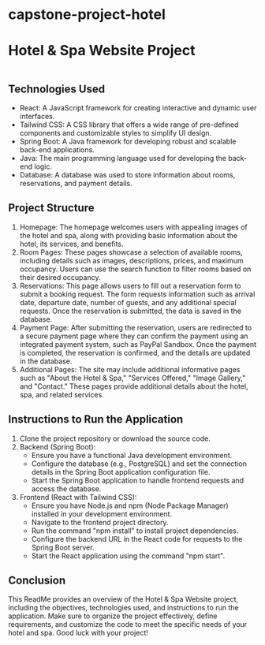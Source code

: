 # capstone-project-hotel
<!DOCTYPE html>
<html lang="en">
<head>
  <meta charset="UTF-8">
  <meta http-equiv="X-UA-Compatible" content="IE=edge">
  <meta name="viewport" content="width=device-width, initial-scale=1.0">
  <title>Hotel & Spa Website Project</title>
</head>
<body>
  <h1>Hotel & Spa Website Project</h1>
  <img>

  <h2>Technologies Used</h2>
  <ul>
    <li>React: A JavaScript framework for creating interactive and dynamic user interfaces.</li>
    <li>Tailwind CSS: A CSS library that offers a wide range of pre-defined components and customizable styles to simplify UI design.</li>
    <li>Spring Boot: A Java framework for developing robust and scalable back-end applications.</li>
    <li>Java: The main programming language used for developing the back-end logic.</li>
    <li>Database: A database was used to store information about rooms, reservations, and payment details.</li>
  </ul>

  <h2>Project Structure</h2>
  <ol>
    <li>Homepage: The homepage welcomes users with appealing images of the hotel and spa, along with providing basic information about the hotel, its services, and benefits.</li>
    <li>Room Pages: These pages showcase a selection of available rooms, including details such as images, descriptions, prices, and maximum occupancy. Users can use the search function to filter rooms based on their desired occupancy.</li>
    <li>Reservations: This page allows users to fill out a reservation form to submit a booking request. The form requests information such as arrival date, departure date, number of guests, and any additional special requests. Once the reservation is submitted, the data is saved in the database.</li>
    <li>Payment Page: After submitting the reservation, users are redirected to a secure payment page where they can confirm the payment using an integrated payment system, such as PayPal Sandbox. Once the payment is completed, the reservation is confirmed, and the details are updated in the database.</li>
    <li>Additional Pages: The site may include additional informative pages such as "About the Hotel & Spa," "Services Offered," "Image Gallery," and "Contact." These pages provide additional details about the hotel, spa, and related services.</li>
  </ol>

  <h2>Instructions to Run the Application</h2>
  <ol>
    <li>Clone the project repository or download the source code.</li>
    <li>Backend (Spring Boot):
      <ul>
        <li>Ensure you have a functional Java development environment.</li>
        <li>Configure the database (e.g., PostgreSQL) and set the connection details in the Spring Boot application configuration file.</li>
        <li>Start the Spring Boot application to handle frontend requests and access the database.</li>
      </ul>
    </li>
    <li>Frontend (React with Tailwind CSS):
      <ul>
        <li>Ensure you have Node.js and npm (Node Package Manager) installed in your development environment.</li>
        <li>Navigate to the frontend project directory.</li>
        <li>Run the command "npm install" to install project dependencies.</li>
        <li>Configure the backend URL in the React code for requests to the Spring Boot server.</li>
        <li>Start the React application using the command "npm start".</li>
      </ul>
    </li>
  </ol>

  <h2>Conclusion</h2>
  <p>This ReadMe provides an overview of the Hotel & Spa Website project, including the objectives, technologies used, and instructions to run the application. Make sure to organize the project effectively, define requirements, and customize the code to meet the specific needs of your hotel and spa. Good luck with your project!</p>
</body>
</html>
